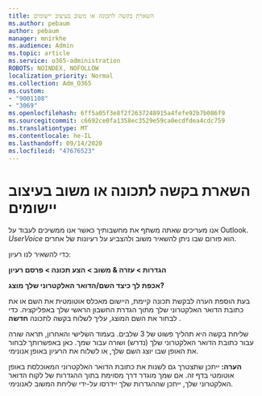 ```yaml
---
title: השארת בקשה לתכונה או משוב בעיצוב יישומים
ms.author: pebaum
author: pebaum
manager: mnirkhe
ms.audience: Admin
ms.topic: article
ms.service: o365-administration
ROBOTS: NOINDEX, NOFOLLOW
localization_priority: Normal
ms.collection: Adm_O365
ms.custom:
- "9001108"
- "3069"
ms.openlocfilehash: 6ff5a05f3e8f2f2637248915a4fefe92b7b086f9
ms.sourcegitcommit: c6692ce0fa1358ec3529e59ca0ecdfdea4cdc759
ms.translationtype: MT
ms.contentlocale: he-IL
ms.lasthandoff: 09/14/2020
ms.locfileid: "47676523"
---
```

# <a name="leave-a-feature-request-or-feedback-on-app-design"></a>השארת בקשה לתכונה או משוב בעיצוב יישומים

אנו מעריכים שאתה משתף את מחשבותיך כאשר אנו ממשיכים לעבוד על Outlook. *UserVoice* הוא פורום שבו ניתן להשאיר משוב ולהצביע על רעיונות של אחרים.  

כדי להשאיר לנו רעיון: 

**הגדרות > עזרה & משוב > הצע תכונה > פרסם רעיון** 

**אכפת לך כיצד השם/הדואר האלקטרוני שלך מוצג?**

בעת הוספת הערה לבקשת תכונה קיימת, היישום מאכלס אוטומטית את השם או את כתובת הדואר האלקטרוני שלך מתוך הגדרת החשבון הראשי שלך באפליקציה. כדי לבחור את השם המוצג, עליך לשלוח בקשה לתכונה **חדשה** . 

שליחת בקשה היא תהליך פשוט של 3 שלבים. בעמוד השלישי והאחרון, תראה שורה עבור כתובת הדואר האלקטרוני שלך (נדרש) ושורה עבור שמך. כאן באפשרותך לבחור את האופן שבו יוצג השם שלך, או לשלוח את הרעיון באופן אנונימי. 

**הערה:** ייתכן שתצטרך גם לשנות את כתובת הדואר האלקטרוני המאוכלסת באופן אוטומטי בדף זה. אם שמך מוגדר דרך מסוימת בתוך ההגדרות של לקוח הדואר האלקטרוני שלך, ייתכן שההגדרות שלך יידרסו על-ידי שליחת המשוב לאנונימי. 

